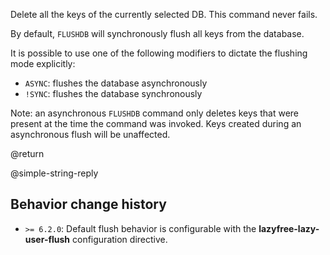 Delete all the keys of the currently selected DB.
This command never fails.

By default, `FLUSHDB` will synchronously flush all keys from the database.

It is possible to use one of the following modifiers to dictate the flushing mode explicitly:

* `ASYNC`: flushes the database asynchronously
* `!SYNC`: flushes the database synchronously

Note: an asynchronous `FLUSHDB` command only deletes keys that were present at the time the command was invoked. Keys created during an asynchronous flush will be unaffected.

@return

@simple-string-reply

## Behavior change history

*   `>= 6.2.0`: Default flush behavior is configurable with the **lazyfree-lazy-user-flush** configuration directive.
